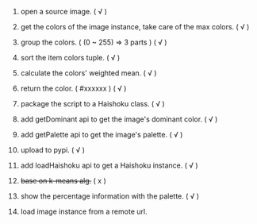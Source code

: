 1. open a source image. ( √ )

2. get the colors of the image instance, take care of the max colors. ( √ )

3. group the colors. ( (0 ~ 255) => 3 parts ) ( √ )

4. sort the item colors tuple. ( √ )

5. calculate the colors' weighted mean. ( √ )

6. return the color. ( #xxxxxx ) ( √ )

7. package the script to a Haishoku class. ( √ )

8. add getDominant api to get the image's dominant color. ( √ )

9. add getPalette api to get the image's palette. ( √ )

10. upload to pypi. ( √ )

11. add loadHaishoku api to get a Haishoku instance. ( √ )

12. ~~base on k-means alg.~~ ( x )

13. show the percentage information with the palette. ( √ )

14. load image instance from a remote url.